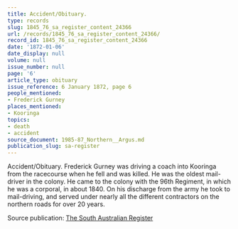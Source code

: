 ```yaml
---
title: Accident/Obituary.
type: records
slug: 1845_76_sa_register_content_24366
url: /records/1845_76_sa_register_content_24366/
record_id: 1845_76_sa_register_content_24366
date: '1872-01-06'
date_display: null
volume: null
issue_number: null
page: '6'
article_type: obituary
issue_reference: 6 January 1872, page 6
people_mentioned:
- Frederick Gurney
places_mentioned:
- Kooringa
topics:
- death
- accident
source_document: 1985-87_Northern__Argus.md
publication_slug: sa-register
---
```


Accident/Obituary.  Frederick Gurney was driving a coach into Kooringa from the racecourse when he fell and was killed.  He was the oldest mail-driver in the colony.  He came to the colony with the 96th Regiment, in which he was a corporal, in about 1840.  On his discharge from the army he took to mail-driving, and served under nearly all the different contractors on the northern roads for over 20 years.

Source publication: [The South Australian Register](/publications/sa-register/)
